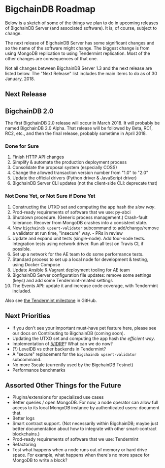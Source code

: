# BigchainDB Roadmap

Below is a sketch of some of the things we plan to do in upcoming releases of BigchainDB Server (and associated software). It is, of course, subject to change.

The next release of BigchainDB Server has some significant changes and so the name of the software might change. The biggest change is from using MongoDB replication to using Tendermint replication. Most of the other changes are consequences of that one.

Not all changes between BigchainDB Server 1.3 and the next release are listed below. The "Next Release" list includes the main items to do as of 30 January, 2018.

## Next Release
## BigchainDB 2.0

The first BigchainDB 2.0 release will occur in March 2018. It will probably be named BigchainDB 2.0 Alpha. That release will be followed by Beta, RC1, RC2, etc., and then the final release, probably sometime in April 2018.

### Done for Sure

1. Finish HTTP API changes
1. Simplify & automate the production deployment process
1. Consolidate the proposal system (especially COSS)
1. Change the allowed transaction version number from "1.0" to "2.0"
1. Update the official drivers (Python driver & JavaScript driver)
1. BigchainDB Server CLI updates (not the client-side CLI: deprecate that)

### Not Done Yet, or Not Sure if Done Yet

1. Constructing the UTXO set and computing the app hash _the slow way_.
1. Prod-ready requirements of software that we use: py-abci
1. Shutdown procedure. (Generic process management.) Crash-fault tolerance.
   Recover from MongoDB crashes into a consistent state.
1. New `bigchaindb upsert-validator` subcommand to add/change/remove a validator at run time, "insecure" way. - PRs in review
1. Update and expand unit tests (single-node). Add four-node tests. Integration tests using network driver.
   Run all test on Travis CI, if possible.
1. Set up a network for the AE team to do some performance tests.
1. Standard process to set up a local node for development & testing, using Docker Compose
1. Update Ansible & Vagrant deployment tooling for AE team
1. BigchainDB Server configuration file updates: remove some settings (keys)
   and add some Tendermint-related settings
1. The Events API: update it and increase code coverage, with Tendermint included.

Also see [the Tendermint milestone](https://github.com/bigchaindb/bigchaindb/milestone/16) in GitHub.

## Next Priorities

- If you don't see your important must-have pet feature here, please see our docs on Contributing to BigchainDB (coming soon).
- Updating the UTXO set and computing the app hash _the efficient way_.
- Implementation of [5/IDRP](https://github.com/bigchaindb/BEPs/pull/13)? What can we do now?
- (?) LevelDB vs other backends in Tendermint?
- A "secure" replacement for the `bigchaindb upsert-validator` subcommand.
- No more 3scale (currently used by the BigchainDB Testnet)
- Performance benchmarks

## Assorted Other Things for the Future

- Plugins/extensions for specialized use cases
- Better queries / open MongoDB. For now, a node operator can allow full access to its local MongoDB instance by authenticated users: document that.
- Better logs
- Smart contract support. (Not necessarily within BigchainDB; maybe just better documentation about how to integrate with other smart-contract blockchains.)
- Prod-ready requirements of software that we use: Tendermint
- Refactoring
- Test what happens when a node runs out of memory or hard drive space.
  For example, what happens when there's no more space for MongoDB to write a block?
